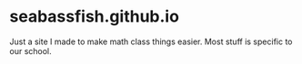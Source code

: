 # seabassfish.github.io

Just a site I made to make math class things easier. Most stuff is specific to our school.
